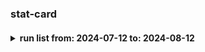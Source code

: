 ### stat-card
####
<details><summary><strong>run list from: 2024-07-12 to: 2024-08-12</strong></summary>

**number** | **conclusion** | **event** | **updatedAt** | **status** | **url**
---: | :---  | :---  | :---  | :---  | :--- 
#348|success|schedule|2024-08-12 05:19:30 CEST|completed|[*#348*](https://github.com/milankomaj/stat-card/actions/runs/10345341827)
#347|success|schedule|2024-08-11 05:17:15 CEST|completed|[*#347*](https://github.com/milankomaj/stat-card/actions/runs/10336614592)
#326|success|schedule|2024-08-10 05:20:30 CEST|completed|[*#326*](https://github.com/milankomaj/stat-card/actions/runs/10328556524)
#309|success|schedule|2024-08-09 05:17:48 CEST|completed|[*#309*](https://github.com/milankomaj/stat-card/actions/runs/10313065572)
#259|success|schedule|2024-08-08 05:17:41 CEST|completed|[*#259*](https://github.com/milankomaj/stat-card/actions/runs/10295340268)
#258|success|schedule|2024-08-07 21:12:58 CEST|completed|[*#258*](https://github.com/milankomaj/stat-card/actions/runs/10290332803)
#257|success|schedule|2024-08-07 20:19:55 CEST|completed|[*#257*](https://github.com/milankomaj/stat-card/actions/runs/10289617843)
#256|success|schedule|2024-08-07 19:16:15 CEST|completed|[*#256*](https://github.com/milankomaj/stat-card/actions/runs/10288747861)
#254|success|schedule|2024-08-07 18:18:56 CEST|completed|[*#254*](https://github.com/milankomaj/stat-card/actions/runs/10287981395)
#249|failure|schedule|2024-08-07 17:15:15 CEST|completed|[*#249*](https://github.com/milankomaj/stat-card/actions/runs/10287033997)
#237|failure|schedule|2024-08-07 16:14:06 CEST|completed|[*#237*](https://github.com/milankomaj/stat-card/actions/runs/10286010437)
#231|failure|schedule|2024-08-07 15:19:49 CEST|completed|[*#231*](https://github.com/milankomaj/stat-card/actions/runs/10285115870)
#230|failure|schedule|2024-08-07 14:30:42 CEST|completed|[*#230*](https://github.com/milankomaj/stat-card/actions/runs/10284294198)
#229|failure|schedule|2024-08-07 13:13:32 CEST|completed|[*#229*](https://github.com/milankomaj/stat-card/actions/runs/10283216243)
#227|failure|schedule|2024-08-07 12:16:02 CEST|completed|[*#227*](https://github.com/milankomaj/stat-card/actions/runs/10282431192)
#226|success|schedule|2024-08-07 11:38:53 CEST|completed|[*#226*](https://github.com/milankomaj/stat-card/actions/runs/10281902080)
#225|success|schedule|2024-08-07 11:24:19 CEST|completed|[*#225*](https://github.com/milankomaj/stat-card/actions/runs/10281684079)
#224|success|schedule|2024-08-07 10:58:41 CEST|completed|[*#224*](https://github.com/milankomaj/stat-card/actions/runs/10281281366)
#223|success|schedule|2024-08-07 10:41:23 CEST|completed|[*#223*](https://github.com/milankomaj/stat-card/actions/runs/10281041115)
#222|success|schedule|2024-08-07 10:25:07 CEST|completed|[*#222*](https://github.com/milankomaj/stat-card/actions/runs/10280785999)
#221|success|schedule|2024-08-07 09:51:08 CEST|completed|[*#221*](https://github.com/milankomaj/stat-card/actions/runs/10280300423)
</details>
